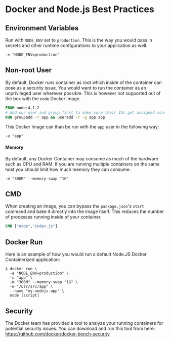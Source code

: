 # Docker and Node.js Best Practices

## Environment Variables

Run with `NODE_ENV` set to `production`. This is the way you would pass in secrets and other runtime configurations to your application as well.

```
-e "NODE_ENV=production"
```

## Non-root User

By default, Docker runs container as root which inside of the container can pose as a security issue. You would want to run the container as an unprivileged user wherever possible. This is however not supported out of the box with the `node` Docker image.

```Dockerfile
FROM node:4.1.2
# Add our user and group first to make sure their IDs get assigned consistently
RUN groupadd -r app && useradd -r -g app app 
```

This Docker Image can than be run with the `app` user in the following way: 

```
-u "app"
```

#### Memory

By default, any Docker Container may consume as much of the hardware such as CPU and RAM. If you are running multiple containers on the same host you should limit how much memory they can consume.     

```
-m "300M" --memory-swap "1G"
```

## CMD

When creating an image, you can bypass the `package.json`'s `start` command and bake it directly into the image itself. This reduces the number of processes running inside of your container.

```Dockerfile
CMD ["node","index.js"]
```

## Docker Run

Here is an example of how you would run a default Node.JS Docker Containerized application: 

```
$ docker run \
  -e "NODE_ENV=production" \
  -u "app" \
  -m "300M" --memory-swap "1G" \
  -w "/usr/src/app" \
  --name "my-nodejs-app" \
  node [script]
```

## Security

The Docker team has provided a tool to analyze your running containers for potential security issues. You can download and run this tool from here: https://github.com/docker/docker-bench-security
